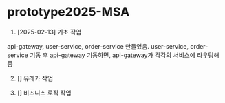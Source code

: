 # prototype2025-MSA


1. [2025-02-13] 기초 작업

api-gateway, user-service, order-service 만들었음.
user-service, order-service 기동 후 api-gateway 기동하면,
api-gateway가 각각의 서비스에 라우팅해 줌


2. [] 유레카 작업


3. [] 비즈니스 로직 작업
